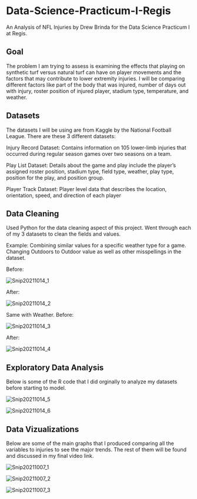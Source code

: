 # Data-Science-Practicum-I-Regis
An Analysis of NFL Injuries by Drew Brinda for the Data Science Practicum I at Regis. 

## Goal
The problem I am trying to assess is examining the effects that playing on synthetic turf versus natural turf can have on player movements and the factors that may contribute to lower extremity injuries. I will be comparing different factors like part of the body that was injured, number of days out with injury, roster position of injured player, stadium type, temperature, and weather. 

## Datasets
The datasets I will be using are from Kaggle by the National Football League. There are these 3 different datasets:

Injury Record Dataset: Contains information on 105 lower-limb injuries that occurred during regular season games over two seasons on a team. 

Play List Dataset: Details about the game and play include the player’s assigned roster position, stadium type, field type, weather, play type, position for the play, and position group.

Player Track Dataset: Player level data that describes the location, orientation, speed, and direction of each player 

## Data Cleaning
Used Python for the data cleaning aspect of this project. Went through each of my 3 datasets to clean the fields and values.

Example: Combining similar values for a specific weather type for a game. Changing Outdoors to Outdoor value as well as other misspellings in the dataset. 

Before:

![Snip20211014_1](https://user-images.githubusercontent.com/92532095/137372011-79cfa29a-93a1-4534-91f0-46ff5209d889.png)


After:


![Snip20211014_2](https://user-images.githubusercontent.com/92532095/137372217-a92d76e1-e117-4696-b97a-1a3b005bc5f0.png)

Same with Weather. Before:


![Snip20211014_3](https://user-images.githubusercontent.com/92532095/137372381-5a2f76ee-8da1-4d59-9989-611186f16483.png)

After:

![Snip20211014_4](https://user-images.githubusercontent.com/92532095/137372427-29be1b6d-b28a-4f9e-8906-818ad8a8916b.png)


## Exploratory Data Analysis

Below is some of the R code that I did orginally to analyze my datasets before starting to model. 

![Snip20211014_5](https://user-images.githubusercontent.com/92532095/137372798-4e3ccd2d-97f3-45e6-ac14-bb9ff6cdc7f2.png)

![Snip20211014_6](https://user-images.githubusercontent.com/92532095/137372828-8a9cdee2-5bd4-4fd0-ac7d-df3153e24053.png)

## Data Vizualizations

Below are some of the main graphs that I produced comparing all the variables to injuries to see the major trends. The rest of them will be found and discussed in my final video link.

![Snip20211007_1](https://user-images.githubusercontent.com/92532095/137373077-d8be8a96-7fe9-47c4-a2b7-912efbe71a31.png)

![Snip20211007_2](https://user-images.githubusercontent.com/92532095/137373114-98d97cca-52b5-43e1-bdac-e22f83deb58c.png)

![Snip20211007_3](https://user-images.githubusercontent.com/92532095/137373241-b4117998-2865-4d13-9694-998353712402.png)

